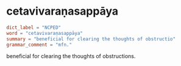 # cetavivaraṇasappāya

``` toml
dict_label = "NCPED"
word = "cetavivaraṇasappāya"
summary = "beneficial for clearing the thoughts of obstructio"
grammar_comment = "mfn."
```

beneficial for clearing the thoughts of obstructions.

